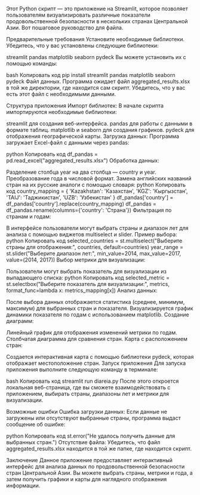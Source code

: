 Этот Python скрипт — это приложение на Streamlit, которое позволяет пользователям визуализировать различные показатели продовольственной безопасности в нескольких странах Центральной Азии. Вот пошаговое руководство для файла.

Предварительные требования
Установите необходимые библиотеки. Убедитесь, что у вас установлены следующие библиотеки:

streamlit
pandas
matplotlib
seaborn
pydeck
Вы можете установить их с помощью команды:

bash
Копировать код
pip install streamlit pandas matplotlib seaborn pydeck
Файл данных. Программа ожидает файл aggregated_results.xlsx в той же директории, где находится сам скрипт. Убедитесь, что у вас есть этот файл с необходимыми данными.

Структура приложения
Импорт библиотек: В начале скрипта импортируются необходимые библиотеки:

streamlit для создания веб-интерфейса.
pandas для работы с данными в формате таблиц.
matplotlib и seaborn для создания графиков.
pydeck для отображения географической карты.
Загрузка данных: Программа загружает Excel-файл с данными через pandas:

python
Копировать код
df_pandas = pd.read_excel("aggregated_results.xlsx")
Обработка данных:

Разделение столбца year на два столбца — country и year.
Преобразование года в числовой формат.
Замена английских названий стран на их русские аналоги с помощью словаря:
python
Копировать код
country_mapping = {
    'Kazakhstan': 'Казахстан',
    'KGZ': 'Кыргызстан',
    'TAIJ': 'Таджикистан',
    'UZB': 'Узбекистан'
}
df_pandas['country'] = df_pandas['country'].replace(country_mapping)
df_pandas = df_pandas.rename(columns={'country': 'Страна'})
Фильтрация по странам и годам:

В интерфейсе пользователи могут выбрать страны и диапазон лет для анализа с помощью виджетов multiselect и slider.
Пример выбора:
python
Копировать код
selected_countries = st.multiselect("Выберите страны для отображения:", countries, default=countries)
year_range = st.slider("Выберите диапазон лет:", min_value=2014, max_value=2017, value=(2014, 2017))
Выбор метрики для визуализации:

Пользователи могут выбрать показатель для визуализации из выпадающего списка:
python
Копировать код
selected_metric = st.selectbox("Выберите показатель для визуализации:", metrics, format_func=lambda x: metrics_mapping[x])
Анализ данных:

После выбора данных отображается статистика (среднее, минимум, максимум) для выбранных стран и показателя.
Визуализируется график динамики показателя по годам с использованием matplotlib.
Создание диаграмм:

Линейный график для отображения изменений метрики по годам.
Столбчатая диаграмма для сравнения стран.
Карта с расположением стран:

Создается интерактивная карта с помощью библиотеки pydeck, которая отображает местоположение стран.
Запуск приложения
Для запуска приложения выполните следующую команду в терминале:

bash
Копировать код
streamlit run diareia.py
После этого откроется локальная веб-страница, где вы сможете взаимодействовать с приложением, выбирать страны, диапазоны лет и метрики для визуализации.

Возможные ошибки
Ошибка загрузки данных: Если данные не загружены или отсутствуют выбранные страны, программа выдаст сообщение об ошибке:

python
Копировать код
st.error("Не удалось получить данные для выбранных стран.")
Отсутствие файла: Убедитесь, что файл aggregated_results.xlsx находится в той же папке, где находится скрипт.

Заключение
Данное приложение предоставляет интерактивный интерфейс для анализа данных по продовольственной безопасности стран Центральной Азии. Вы можете выбрать страны, метрики и года, а затем получить графики и карты для наглядного отображения информации.

